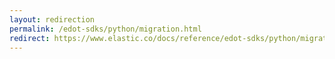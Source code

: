 ```yaml
---
layout: redirection
permalink: /edot-sdks/python/migration.html
redirect: https://www.elastic.co/docs/reference/edot-sdks/python/migration
---
```

